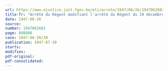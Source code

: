 ```yaml
---
url: https://www.ejustice.just.fgov.be/eli/arrete/1947/06/26/1947062602/justel
title-fr: "Arrêté du Régent modifiant l'arrêté du Régent du 19 décembre 1946, portant fixation du cadre organique et des barèmes du personnel du ministère des finances"
date: 1947-06-26
source:
number: 1947062602
page: 888888
case: 1947-06-26/30
publication: 1947-07-30
starts:
modifies:
pdf-original:
pdf-consolidated:
---
```


